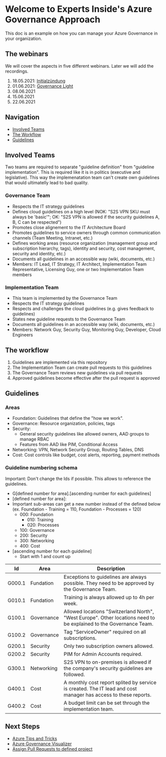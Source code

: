 # Welcome to Experts Inside's Azure Governance Approach

This doc is an example on how you can manage your Azure Governance in your organization.

## The webinars

We will cover the aspects in five different webinars. Later we will add the recordings.

1. 18.05.2021: [Initialzündung](https://www.eventbrite.ch/e/webinar-hiking-to-mount-azure-governance-initialzundung-tickets-153506487035)
2. 01.06.2021: [Governance Light](https://www.eventbrite.ch/e/webinar-hiking-to-mount-azure-governance-governance-light-tickets-154540166799)
3. 08.06.2021
4. 15.06.2021
5. 22.06.2021

## Navigation 

- [Involved Teams](#involved-teams)
- [The Workflow](#the-workflow)
- [Guidelines](#guidelines)

## Involved Teams

Two teams are required to separate "guideline definition" from "guideline implementation". This is required like it is in politics (executive and legislative). This way the implemenatation team can't create own guidelines that would ultimatelly lead to bad quality.

### Governance Team

- Respects the IT strategy guidelines
- Defines cloud guidelines on a high level (NOK: "S2S VPN SKU must always be 'basic'"; OK: "S2S VPN is allowed if the security guidelines A, B, C can be respected")
- Promotes close alignement to the IT Architecture Board
- Promotes guidelines to service owners through common communication channels (Team Meeting, Intranet, etc.)
- Defines working areas (resource organization (management group and subscription hierarchy, tags), identity and security, cost management, security and identity, etc.)
- Documents all guidelines in an accessible way (wiki, documents, etc.)
- Members: IT Lead, IT Strategy, IT Architect, Implementation Team Representative, Licensing Guy, one or two Implementation Team members

### Implementation Team

- This team is implemented by the Governance Team
- Respects the IT strategy guidelines
- Respects and challenges the cloud guidelines (e.g. gives feedback to guidelines)
- States new guideline requests to the Governance Team
- Documents all guidelines in an accessible way (wiki, documents, etc.)
- Members: Network Guy, Security Guy, Monitoring Guy, Developer, Cloud Engineers

## The workflow

1. Guidelines are implemented via this repository
3. The Implementation Team can create pull requests to this guidelines
4. The Governance Team reviews new guidelines via pull requests
5. Approved guidelines become effective after the pull request is approved


## Guidelines

### Areas

- Foundation: Guidelines that define the "how we work".
- Governance: Resource organization, policies, tags
- Security: 
  - General security guidelines like allowed owners, AAD groups to manage RBAC 
  - Features from AAD like PIM, Conditional Access 
- Networking: VPN, Network Security Group, Routing Tables, DNS
- Cost: Cost controls like budget, cost alerts, reporting, payment methods

### Guideline numbering schema

Important: Don't change the Ids if possible. This allows to reference the guidelines.

- G\[defined number for area\].\[ascending number for each guidelines\]
- \[defined number for area\]:
- Important sub-areas can get a new number instead of the defined below (ex. Foundation - Training = 110, Foundation - Processes = 120)
  - 000: Foundation
    - 010: Training
    - 020: Processes
  - 100: Governance
  - 200: Security
  - 300: Networking
  - 400: Cost
- \[ascending number for each guideline\]
  - Start with 1 and count up


Id | Area | Description
------------ | ------------- | -------------
G000.1 | Fundation | Exceptions to guidelines are always possible. They need to be approved by the Governance Team.
G010.1 | Fundation | Training is always allowed up to 4h per week.
G100.1 | Governance | Allowed locations "Switzerland North", "West Europe". Other locations need to be explained to the Governance Team.
G100.2 | Governance | Tag "ServiceOwner" required on all subscriptions.
G200.1 | Security | Only two subscription owners allowed.
G200.2 | Security | PIM for Admin Accounts required.
G300.1 | Networking | S2S VPN to on-premises is allowed if the company's security guidelines are followed.
G400.1 | Cost | A monthly cost report splited by service is created. The IT lead and cost manager has access to these reports.
G400.2 | Cost | A budget limit can be set through the implementation team.


## Next Steps

- [Azure Tips and Tricks](https://microsoft.github.io/AzureTipsAndTricks)
- [Azure Governance Visualizer](https://github.com/microsoft/CloudAdoptionFramework/tree/master/govern/AzureGovernanceVisualizer)
- [Assign Pull Requests to defined project](https://github.com/apps/project-bot)
